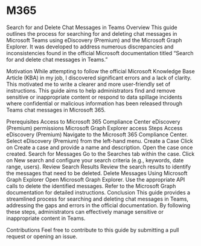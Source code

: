 # M365
Search for and Delete Chat Messages in Teams
Overview
This guide outlines the process for searching for and deleting chat messages in Microsoft Teams using eDiscovery (Premium) and the Microsoft Graph Explorer. It was developed to address numerous discrepancies and inconsistencies found in the official Microsoft documentation titled “Search for and delete chat messages in Teams.”

Motivation
While attempting to follow the official Microsoft Knowledge Base Article (KBA) in my job, I discovered significant errors and a lack of clarity. This motivated me to write a clearer and more user-friendly set of instructions. This guide aims to help administrators find and remove sensitive or inappropriate content or respond to data spillage incidents where confidential or malicious information has been released through Teams chat messages in Microsoft 365.

Prerequisites
Access to Microsoft 365 Compliance Center
eDiscovery (Premium) permissions
Microsoft Graph Explorer access
Steps
Access eDiscovery (Premium)
Navigate to the Microsoft 365 Compliance Center.
Select eDiscovery (Premium) from the left-hand menu.
Create a Case
Click on Create a case and provide a name and description.
Open the case once created.
Search for Messages
Go to the Searches tab within the case.
Click on New search and configure your search criteria (e.g., keywords, date range, users).
Review Search Results
Review the search results to identify the messages that need to be deleted.
Delete Messages Using Microsoft Graph Explorer
Open Microsoft Graph Explorer.
Use the appropriate API calls to delete the identified messages. Refer to the Microsoft Graph documentation for detailed instructions.
Conclusion
This guide provides a streamlined process for searching and deleting chat messages in Teams, addressing the gaps and errors in the official documentation. By following these steps, administrators can effectively manage sensitive or inappropriate content in Teams.

Contributions
Feel free to contribute to this guide by submitting a pull request or opening an issue.
